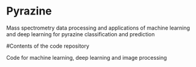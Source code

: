 # Pyrazine
Mass spectrometry data processing and applications of machine learning and deep learning for pyrazine classification and prediction

#Contents of the code repository

Code for machine learning, deep learning and image processing
